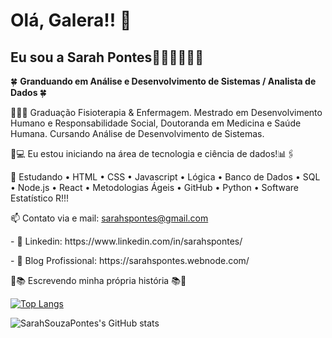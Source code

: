 # Olá, Galera!! 📱
## Eu sou a Sarah Pontes💪🏾👩🏾‍💻🤎
 </p>

🍀 <b> Granduando em Análise e Desenvolvimento de Sistemas / Analista de Dados </b>🍀 
</p>
 👩🏾‍🎓 Graduação Fisioterapia & Enfermagem. Mestrado em Desenvolvimento Humano e Responsabilidade Social, Doutoranda em Medicina e Saúde Humana. Cursando Análise de Desenvolvimento de Sistemas.
 </p>
🔭💻 Eu estou iniciando na área de tecnologia e ciência de dados!📊🖇️
  </p> 
  
💬 Estudando • HTML • CSS • Javascript • Lógica  • Banco de Dados • SQL • Node.js • React • Metodologias Ágeis • GitHub • Python • Software Estatístico R!!!
   </p>
  
 📫 Contato via e mail: sarahspontes@gmail.com 
 </p>
- 🔋 Linkedin: https://www.linkedin.com/in/sarahspontes/
   </p>
- 🔋 Blog Profissional: https://sarahspontes.webnode.com/ 

   </p>
📝📚  Escrevendo minha própria história 📚📝  


  </p>
    </p>
      </p>
        </p>

</p>
    </p>
      </p>
        </p>

[![Top Langs](https://github-readme-stats.vercel.app/api/top-langs/?username=SarahSouzaPontes&layout=compact)](https://github.com/anuraghazra/github-readme-stats)
</p>
    </p>
      </p>
        </p>


![SarahSouzaPontes's GitHub stats](https://github-readme-stats.vercel.app/api?username=SarahSouzaPontes&show_icons=true&theme=radical)

